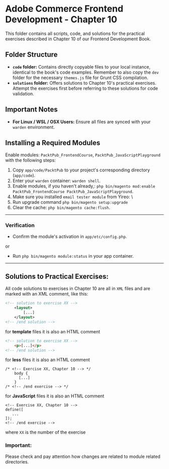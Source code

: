 # Adobe Commerce Frontend Development - Chapter 10

This folder contains all scripts, code, and solutions for the practical exercises described in Chapter 10 of our Frontend Development Book.

## Folder Structure
- **`code` folder:** Contains directly copyable files to your local instance, identical to the book's code examples. Remember to also copy the `dev` folder for the necessary `themes.js` file for Grunt CSS compilation.
- **`solutions` folder:** Offers solutions to Chapter 10's practical exercises. Attempt the exercises first before referring to these solutions for code validation.

## Important Notes
- **For Linux / WSL / OSX Users:** Ensure all files are synced with your `warden` environment.

## Installing a Required Modules

Enable modules: `PacktPub_FrontendCourse`, `PacktPub_JavaScriptPlayground` with the following steps:
1. Copy `app/code/PacktPub` to your project's corresponding directory (`app/code`).
2. Enter your `warden` container: `warden shell`.
3. Enable modules, if you haven't already,: `php bin/magento mod:enable PacktPub_FrontendCourse PacktPub_JavaScriptPlayground`.
4. Make sure you installed `email tester module` from Yireo: \
5. Run upgrade command `php bin/magento setup:upgrade`
6. Clear the cache: `php bin/magento cache:flush`.
---

### Verification
- Confirm the module's activation in `app/etc/config.php`.

or
- Run `php bin/magento module:status` in your app container.

---
## Solutions to Practical Exercises:

All code solutions to exercises in Chapter 10 are all in `XML` files and are marked with an XML comment, like this:
```xml
<!-- solution to exercise XX -->
    <layout>
        [...]
    </layout>
<!-- /end solution -->
```

for **template** files it is also an HTML comment
```html
<!-- solution to exercise XX -->
    <p>[...]</p>
<!-- /end solution -->
```

for **less** files it is also an HTML comment
```less
/* <!-- Exercise XX, Chapter 10 --> */
    body {
      [...]
    }
/* <!-- /end exercise --> */
```

for **JavaScript** files it is also an HTML comment
```less
<!-- Exercise XX, Chapter 10 -->
define([
   ...
]);
<!-- /end exercise -->
```

where `XX` is the number of the exercise

### Important:
Please check and pay attention how changes are related to module related directories.
